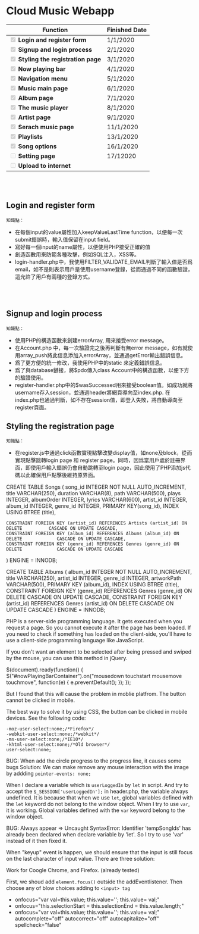 # Cloud Music Webapp

| Function                                                                          | Finished Date |
| --------------------------------------------------------------------------------- | ------------- |
| <input type="checkbox" disabled checked /> <b>Login and register form</b>         |    1/1/2020   |
| <input type="checkbox" disabled checked /> <b>Signup and login process</b>        |    2/1/2020   |
| <input type="checkbox" disabled checked /> <b>Styling the registration page</b>   |    3/1/2020   |
| <input type="checkbox" disabled checked /> <b>Now playing bar</b>                 |    4/1/2020   |
| <input type="checkbox" disabled checked /> <b>Navigation menu</b>                 |    5/1/2020   |
| <input type="checkbox" disabled checked /> <b>Music main page</b>                 |    6/1/2020   |
| <input type="checkbox" disabled checked /> <b>Album page</b>                      |    7/1/2020   |
| <input type="checkbox" disabled checked /> <b>The music player</b>                |    8/1/2020   |
| <input type="checkbox" disabled checked /> <b>Artist page</b>                     |    9/1/2020   |
| <input type="checkbox" disabled checked /> <b>Serach music page</b>               |    11/1/2020  |
| <input type="checkbox" disabled checked /> <b>Playlists</b>                       |    13/1/2020  |
| <input type="checkbox" disabled checked /> <b>Song options</b>                    |    16/1/2020  |
| <input type="checkbox" disabled /> <b>Setting page</b>                            |    17/12020   |
| <input type="checkbox" disabled /> <b>Upload to internet</b>                      |               |

<br><br>

## Login and register form

`知識點：`

* 在每個input的value屬性加入keepValueLastTime function，以便每一次submit錯誤時，輸入值保留在input field。
* 寫好每一個input的name屬性，以便使用PHP接受正確的值
* 創造函數用來防範各種攻擊，例如SQL注入，XSS等。
* login-handler.php中，我使用FILTER_VALIDATE_EMAIL判斷了輸入值是否爲email，如不是則表示用戶是使用username登錄，從而通過不同的函數驗證，這允許了用戶有兩種的登錄方式。

<br><br>

## Signup and login process

`知識點：`

* 使用PHP的構造函數來創建errorArray, 用來接受error message。
* 在Account.php 中，每一次驗證完之後再判斷有無error message，如有就使用array_push將此信息添加入errorArray，並通過getError輸出錯誤信息。
* 爲了更方便的統一修改，我使用PHP中的static 來定義錯誤信息。
* 爲了與database鏈接，將$pdo傳入class Account中的構造函數，以便下方的驗證使用。
* register-handler.php中的$wasSuccessed用來接受boolean值。如成功就將username存入session，並通過header將網頁導向至index.php. 在index.php也通過判斷，如不存在session值，即登入失敗，將自動導向至register頁面。

## Styling the registration page

`知識點：`

* 在register.js中通過click函數實現點擊改變display值，如none及block，從而實現點擊跳轉login page 和 register page。同時，因爲當用戶處於註冊界面，即使用戶輸入錯誤仍會自動跳轉至login page，因此使用了PHP添加js代碼以此確保用戶點擊後維持原界面。 


CREATE TABLE Songs (
	song_id INTEGER NOT NULL AUTO_INCREMENT,
    title VARCHAR(250),
    duration VARCHAR(8),
    path VARCHAR(500),
    plays INTEGER,
    albumOrder INTEGER,
    lyrics VARCHAR(600),
    artist_id INTEGER,
    album_id INTEGER,
    genre_id INTEGER,
    PRIMARY KEY(song_id),
    INDEX USING BTREE (title),
    
    CONSTRAINT FOREIGN KEY (artist_id) REFERENCES Artists (artist_id) ON DELETE 	     CASCADE ON UPDATE CASCADE,
    CONSTRAINT FOREIGN KEY (album_id) REFERENCES Albums (album_id) ON DELETE 	         CASCADE ON UPDATE CASCADE,
    CONSTRAINT FOREIGN KEY (genre_id) REFERENCES Genres (genre_id) ON DELETE 	         CASCADE ON UPDATE CASCADE
) ENGINE = INNODB;

CREATE TABLE Albums (
	album_id INTEGER NOT NULL AUTO_INCREMENT,
    title VARCHAR(250),
    artist_id INTEGER,
    genre_id INTEGER,
    artworkPath VARCHAR(500),
    PRIMARY KEY (album_id),
    INDEX USING BTREE (title),
    CONSTRAINT FOREIGN KEY (genre_id) REFERENCES Genres (genre_id) ON DELETE CASCADE ON UPDATE CASCADE,
    CONSTRAINT FOREIGN KEY (artist_id) REFERENCES Genres (artist_id) ON DELETE CASCADE ON UPDATE CASCADE
) ENGINE = INNODB;


PHP is a server-side programming language. It gets executed when you request a page. So you cannot execute it after the page has been loaded. If you need to check if something has loaded on the client-side, you'll have to use a client-side programming language like JavaScript.




If you don't want an element to be selected after being pressed and swiped by the mouse, you can use this method in jQuery.

$(document).ready(function() {
    $("#nowPlayingBarContainer").on("mousedown touchstart mousemove touchmove", function(e) {
        e.preventDefault();
    });
});


But I found that this will cause the problem in moblie platfrom. The button cannot be clicked in mobile.

The best way to solve it by using CSS, the button can be clicked in mobile devices. See the following code:

    -moz-user-select:none;/*Firefox*/
    -webkit-user-select:none;/*webkit*/
    -ms-user-select:none;/*IE10*/
    -khtml-user-select:none;/*Old browser*/
    user-select:none;




BUG: When add the circle progress to the progress line, it causes some bugs
Solution: We can make remove any mouse interaction with the image by addding `pointer-events: none;`

When I declare a variable which is `userLoggedIn` by `let` in script. And try to accept the `$_SESSION['userLoggedIn'];` in header.php, the variable always undefined. It is because that when we use `let`, global variables defined with the `let` keyword do not belong to the window object. When I try to use `var`, it is working. Global variables defined with the `var` keyword belong to the window object.


BUG: Always appear => Uncaught SyntaxError: Identifier 'tempSongIds' has already been declared when declare variable by 'let'. So I try to use 'var' instead of it then fixed it.


When "keyup" event is happen, we should ensure that the input is still focus on the last character of input value. There are three solution:

Work for Coogle Chrome, and Firefox. (already tested)

First, we shoud add `element.focus()` outside the addEventlistener. Then choose any of blow choices adding to `<input> tag`
* onfocus="var val=this.value; this.value=''; this.value= val;"
* onfocus="this.selectionStart = this.selectionEnd = this.value.length;"
* onfocus="var val=this.value; this.value=''; this.value= val;" autocomplete="off" autocorrect="off" autocapitalize="off" spellcheck="false"
